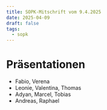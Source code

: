 ```yaml
---
title: SOPK-Mitschrift vom 9.4.2025
date: 2025-04-09
draft: false
tags:
  - sopk
---
```

# Präsentationen

* Fabio, Verena
* Leonie, Valentina, Thomas
* Adyan, Marcel, Tobias
* Andreas, Raphael